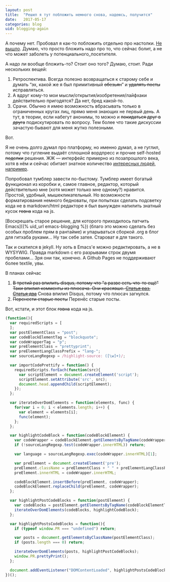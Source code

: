 ```yaml
---
layout: post
title:  "Решил я тут побложить немного снова, надеюсь, получится"
date:   2017-05-17
categories: blog
uid: blogging-again
---
```


А почему нет. Пробовал я как-то побложить отдельно про настолки. [Не вышло](http://rolygamer.tumblr.com/). Думаю, что просто бложить надо про то, что сейчас болит, а не что может заболеть у потенциального_посетителя.

А надо ли вообще бложить-то? Стоит оно того? Думаю, стоит. Ради нескольких вещей:

1. Ретроспектива. Всегда полезно возвращаться к старому себе и думать “эх, какой же я был примитивный ~~обезьян~~” и ~~удалять посты~~ исправляться.
2. А вдруг кому-то мои мысли/открытия/изобретения/лайфхаки действительно пригодятся? Да нет, бред какой-то.
3. Срачи. Обычно я имею возможность вбрасывать только в ограниченных кругах лиц, прямо меня знающих не первый день. А тут, в теории, если набегут анонимы, то можно и <strike>покидаться друг в друга</strike> подискутировать по вопросу. Тем более что такие дискуссии зачастую бывают для меня жутко полезными.

Вот.

<!--more-->

Я не очень долго думал про платформу, но именно думал, а не гуглил, потому что гугление выдаёт сплошной вордпресс и прочие self-hosted <strike>поделки</strike> решения. ЖЖ — интерфейс примерно из позапрошлого века, хотя в нём и сейчас обитает знатное количество [интересных людей](http://lionet.livejournal.com/), [например](http://tonsky.livejournal.com/).

Попробовал тумблер завести по-быстому. Тумблер имеет богатый функционал из коробки и, самое главное, редактор, который действительно мне (хотя может только мне одному?) нравится. Простой, удобный, мышекликательный. Но возможности форматирования немного бедноваты, при попытках сделать подсветку кода не в markdown/html редакторе я был вынужден напилить знатный кусок ~~говна~~ кода на js.

[Воскрешать старое решение, для которого приходилось патчить Emacs]({% uid_url emacs-blogging %}) (благо это можно сделать без особых проблем прям в рантайме) и упарываться сборкой .org в блог для гитхаба руками... Ну так себе затея. Староват я для такого.

Так и скатился в jekyll. Ну хоть в Emacs'е можно редактировать, а не в WYSYWIG. Правда markdown с его разрывами строк двумя пробелами... Зря они так, конечно. А Github Pages не поддерживают более textile, увы.

В планах сейчас
1. ~~В третий раз впилить disqus, потому что "а разве есть что-то ещё"~~ ~~Таки впилил комменты из плюсача. Они красявше. [Статья раз](http://steelx.github.io/best-internet-tips/2014/11/23/Add-google-plus-comments-box-to-jekyll-website.html), [Статья два](http://blog.nrowegt.com/how-to-setup-jekyll-with-google-plus-comments-and-other-customizations-on-github-pages/)~~ Снова впилил Disqus, потому что плюсач загнулся.
2. ~~Перенести старые посты~~ Перенёс старые посты.

Вот, кстати, и этот блок ~~говна~~ кода на js.
~~~javascript
(function(){
  var requiredScripts = [
  ];
  var postElementClass = "post";
  var codeBlockElementTag = "blockquote";
  var codeWrapperTag = "p";
  var preElementClass = "prettyprint";
  var preElementLangClassPrefix = "lang-";
  var sourceLangRegexp = /highlight-source: ([\w]+)/;

  var importCodePrettify = function() {
    requiredScripts.forEach(function(src){
      var scriptElement = document.createElement('script');
      scriptElement.setAttribute('src', src);
      document.head.appendChild(scriptElement);
    });
  };

  var iterateOverDomElements = function(elements, func) {
    for(var i = 0; i < elements.length; i++) {
      var element = elements[i];
      func(element);
    };
  };

  var highlightCodeBlock = function(codeBlockElement) {
    var codeWrapper = codeBlockElement.getElementsByTagName(codeWrapperTag)[0];
    if (!sourceLangRegexp.test(codeWrapper.innerHTML)) return;

    var language = sourceLangRegexp.exec(codeWrapper.innerHTML)[1];

    var preElement = document.createElement('pre');
    preElement.className = preElementClass + " " + preElementLangClassPrefix + language;
    preElement.innerHTML = codeWrapper.innerHTML;

    codeBlockElement.insertBefore(preElement, codeWrapper);
    codeBlockElement.replaceChild(preElement, codeWrapper);
  };

  var highlightPostCodeBlocks = function(postElement) {
    var codeBlocks = postElement.getElementsByTagName(codeBlockElementTag);
    iterateOverDomElements(codeBlocks, highlightCodeBlock);
  };

  var highlightPostsCodeBlocks = function(){
    if (typeof window.PR === "undefined") return;

    var posts = document.getElementsByClassName(postElementClass);
    if (posts.length === 0) return;

    iterateOverDomElements(posts, highlightPostCodeBlocks);
    window.PR.prettyPrint();
  };

  document.addEventListener("DOMContentLoaded", highlightPostsCodeBlocks);
})();
~~~

